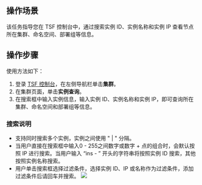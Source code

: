 ## 操作场景
该任务指导您在 TSF 控制台中，通过搜索实例 ID、实例名称和实例 IP 查看节点所在集群、命名空间、部署组等信息。

## 操作步骤
使用方法如下：
1. 登录 [TSF 控制台](https://console.cloud.tencent.com/tsf)，在左侧导航栏单击**集群**。
2. 在集群页面，单击**实例查询**。
3. 在搜索框中输入实例信息，输入实例 ID、实例名称和实例 IP，即可查询所在集群、命名空间和部署组等信息。

### 搜索说明
- 支持同时搜索多个实例，实例之间使用 " | " 分隔。
- 当用户直接在搜索框中输入0 - 255之间数字或数字 + 点的组合时，会默认按照 IP 进行搜索。当用户输入 “ins - ” 开头的字符串将按照实例 ID 搜索，其他按照实例名称搜索。
- 用户单击搜索框选择过滤条件，选择实例 ID、IP 或名称作为过滤条件，添加过滤条件后请回车并搜索。
	![](https://main.qcloudimg.com/raw/7a89041b4cbb421f4ec542dd24761f69.png)


